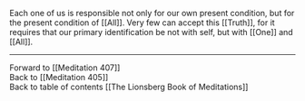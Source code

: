 Each one of us is responsible not only for our own present condition, but for the present condition of [[All]]. Very few can accept this [[Truth]], for it requires that our primary identification be not with self, but with [[One]] and [[All]]. 

___

Forward to [[Meditation 407]]  
Back to [[Meditation 405]]  
Back to table of contents [[The Lionsberg Book of Meditations]]  